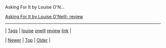 <!--
title: Asking For It by Louise O&apos;Neill- review
date: 2020-06-28T15:27:00.132Z
tags: louise, oneill, review, link
-->


Asking For It by Louise O'N...

[Asking For It by Louise O'Neill- review](https://www.theguardian.com/childrens-books-site/2016/apr/10/asking-for-it-louise-oneill-review?0p19G=c)

<!--BOTTOM-POST-NAVIGATION-->
---

| [Tags](tags.md) | [louise](tag-louise.md) [oneill](tag-oneill.md) [review](tag-review.md) [link](tag-link.md) |

| [Newer](152378493470.md) | [Top](index.md) | [Older](152417075280.md) |